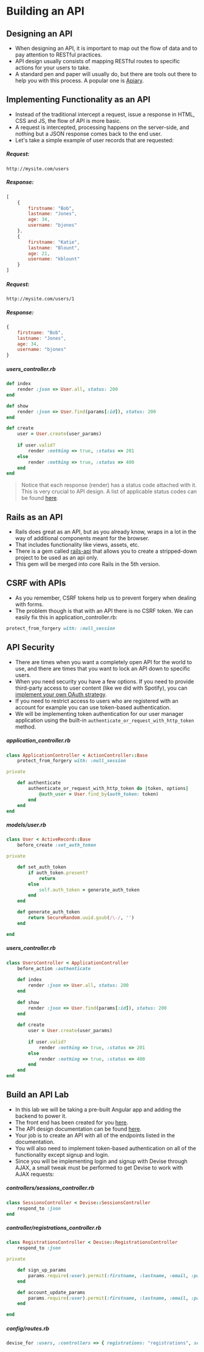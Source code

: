 # Building an API

## Designing an API
- When designing an API, it is important to map out the flow of data and to pay attention to RESTful practices.
- API design usually consists of mapping RESTful routes to specific actions for your users to take.
- A standard pen and paper will usually do, but there are tools out there to help you with this process. A popular one is [Apiary](https://apiary.io/).

## Implementing Functionality as an API
- Instead of the traditional intercept a request, issue a response in HTML, CSS and JS, the flow of API is more basic.
- A request is intercepted, processing happens on the server-side, and nothing but a JSON response comes back to the end user.
- Let's take a simple example of user records that are requested:

##### Request:

```
http://mysite.com/users
```

##### Response:

```javascript
[
	{
		firstname: "Bob",
		lastname: "Jones",
		age: 34,
		username: "bjones"
	},
	{
		firstname: "Katie",
		lastname: "Blount",
		age: 21,
		username: "kblount"
	}
]
```

##### Request:

```
http://mysite.com/users/1
```

##### Response:

```javascript
{
	firstname: "Bob",
	lastname: "Jones",
	age: 34,
	username: "bjones"
}
```

##### users_controller.rb

```ruby
def index
	render :json => User.all, status: 200
end

def show
	render :json => User.find(params[:id]), status: 200
end

def create
	user = User.create(user_params)
	
	if user.valid?
		render :nothing => true, :status => 201
	else
		render :nothing => true, :status => 400
	end
end
```

> Notice that each response (render) has a status code attached with it. This is very crucial to API design. A list of applicable status codes can be found [here](http://www.w3.org/Protocols/rfc2616/rfc2616-sec10.html).

## Rails as an API
- Rails does great as an API, but as you already know, wraps in a lot in the way of additional components meant for the browser.
- That includes functionality like views, assets, etc.
- There is a gem called [rails-api](https://github.com/rails-api/rails-api) that allows you to create a stripped-down project to be used as an api only.
- This gem will be merged into core Rails in the 5th version.

## CSRF with APIs
- As you remember, CSRF tokens help us to prevent forgery when dealing with forms.
- The problem though is that with an API there is no CSRF token. We can easily fix this in application_controller.rb:

```ruby
protect_from_forgery with: :null_session
```

## API Security
- There are times when you want a completely open API for the world to use, and there are times that you want to lock an API down to specific users.
- When you need security you have a few options. If you need to provide third-party access to user content (like we did with Spotify), you can [implement your own OAuth strategy](https://github.com/doorkeeper-gem/doorkeeper).
- If you need to restrict access to users who are registered with an account for example you can use token-based authentication.
- We will be implementing token authentication for our user manager application using the built-in `authenticate_or_request_with_http_token` method.

##### application_controller.rb

```ruby
class ApplicationController < ActionController::Base
	protect_from_forgery with: :null_session

private

	def authenticate
		authenticate_or_request_with_http_token do |token, options|
			@auth_user = User.find_by(auth_token: token)
		end
	end
end
```

##### models/user.rb

```ruby
class User < ActiveRecord::Base
	before_create :set_auth_token

private

	def set_auth_token
		if auth_token.present?
			return
		else
			self.auth_token = generate_auth_token
		end
	end

	def generate_auth_token
		return SecureRandom.uuid.gsub(/\-/, '')
	end

end
```

##### users_controller.rb

```ruby
class UsersController < ApplicationController
	before_action :authenticate
	
	def index
		render :json => User.all, status: 200
	end
	
	def show
		render :json => User.find(params[:id]), status: 200
	end
	
	def create
		user = User.create(user_params)
		
		if user.valid?
			render :nothing => true, :status => 201
		else
			render :nothing => true, :status => 400
		end
	end
end
```

## Build an API Lab
- In this lab we will be taking a pre-built Angular app and adding the backend to power it.
- The front end has been created for you [here](angular_email/).
- The API design documentation can be found [here](angular_email/api_specs.md).
- Your job is to create an API with all of the endpoints listed in the documentation.
- You will also need to implement token-based authentication on all of the functionality except signup and login.
- Since you will be implementing login and signup with Devise through AJAX, a small tweak must be performed to get Devise to work with AJAX requests:

##### controllers/sessions_controller.rb

```ruby
class SessionsController < Devise::SessionsController  
	respond_to :json
end
```

##### controller/registrations_controller.rb

```ruby
class RegistrationsController < Devise::RegistrationsController
	respond_to :json

private

    def sign_up_params
        params.require(:user).permit(:firstname, :lastname, :email, :password, :password_confirmation, :username)
    end

    def account_update_params
        params.require(:user).permit(:firstname, :lastname, :email, :password, :password_confirmation, :current_password, :username)
    end

end
```

##### config/routes.rb

```ruby
devise_for :users, :controllers => { registrations: "registrations", sessions: "sessions" }
```